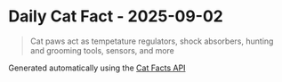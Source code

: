 # Daily Cat Fact - 2025-09-02

> Cat paws act as tempetature regulators, shock absorbers, hunting and grooming tools, sensors, and more

Generated automatically using the [Cat Facts API](https://catfact.ninja)
